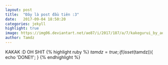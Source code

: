 ```yaml
---
layout: post
title:  "Đây là post đầu tiên :3"
date:   2017-09-04 18:50:20
categories: jekyll
highlight: true
image: https://img06.deviantart.net/ae87/i/2017/187/a/7/kakegurui_by_aoiogataartist-dbfdd12.jpg
author: Tamdz
---
```

KAKAK :D
OH SHIT
{% highlight ruby %}
$tamdz = true;
if(isset($tamdz)){
  echo 'DONE!!';
}
{% endhighlight %}
